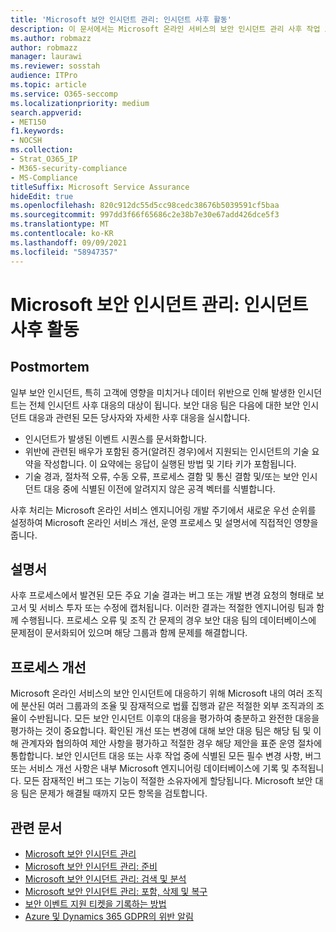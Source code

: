```yaml
---
title: 'Microsoft 보안 인시던트 관리: 인시던트 사후 활동'
description: 이 문서에서는 Microsoft 온라인 서비스의 보안 인시던트 관리 사후 작업 프로세스에 대해 간략하게 소개합니다.
ms.author: robmazz
author: robmazz
manager: laurawi
ms.reviewer: sosstah
audience: ITPro
ms.topic: article
ms.service: O365-seccomp
ms.localizationpriority: medium
search.appverid:
- MET150
f1.keywords:
- NOCSH
ms.collection:
- Strat_O365_IP
- M365-security-compliance
- MS-Compliance
titleSuffix: Microsoft Service Assurance
hideEdit: true
ms.openlocfilehash: 820c912dc55d5cc98cedc38676b5039591cf5baa
ms.sourcegitcommit: 997dd3f66f65686c2e38b7e30e67add426dce5f3
ms.translationtype: MT
ms.contentlocale: ko-KR
ms.lasthandoff: 09/09/2021
ms.locfileid: "58947357"
---
```

# <a name="microsoft-security-incident-management-post-incident-activity"></a>Microsoft 보안 인시던트 관리: 인시던트 사후 활동

## <a name="postmortem"></a>Postmortem

일부 보안 인시던트, 특히 고객에 영향을 미치거나 데이터 위반으로 인해 발생한 인시던트는 전체 인시던트 사후 대응의 대상이 됩니다. 보안 대응 팀은 다음에 대한 보안 인시던트 대응과 관련된 모든 당사자와 자세한 사후 대응을 실시합니다.

- 인시던트가 발생된 이벤트 시퀀스를 문서화합니다.
- 위반에 관련된 배우가 포함된 증거(알려진 경우)에서 지원되는 인시던트의 기술 요약을 작성합니다. 이 요약에는 응답이 실행된 방법 및 기타 키가 포함됩니다.
- 기술 경과, 절차적 오류, 수동 오류, 프로세스 결함 및 통신 결함 및/또는 보안 인시던트 대응 중에 식별된 이전에 알려지지 않은 공격 벡터를 식별합니다.

사후 처리는 Microsoft 온라인 서비스 엔지니어링 개발 주기에서 새로운 우선 순위를 설정하여 Microsoft 온라인 서비스 개선, 운영 프로세스 및 설명서에 직접적인 영향을 줍니다.

## <a name="documentation"></a>설명서

사후 프로세스에서 발견된 모든 주요 기술 결과는 버그 또는 개발 변경 요청의 형태로 보고서 및 서비스 투자 또는 수정에 캡처됩니다. 이러한 결과는 적절한 엔지니어링 팀과 함께 수행됩니다. 프로세스 오류 및 조직 간 문제의 경우 보안 대응 팀의 데이터베이스에 문제점이 문서화되어 있으며 해당 그룹과 함께 문제를 해결합니다.

## <a name="process-improvement"></a>프로세스 개선

Microsoft 온라인 서비스의 보안 인시던트에 대응하기 위해 Microsoft 내의 여러 조직에 분산된 여러 그룹과의 조율 및 잠재적으로 법률 집행과 같은 적절한 외부 조직과의 조율이 수반됩니다. 모든 보안 인시던트 이후의 대응을 평가하여 충분하고 완전한 대응을 평가하는 것이 중요합니다. 확인된 개선 또는 변경에 대해 보안 대응 팀은 해당 팀 및 이해 관계자와 협의하여 제안 사항을 평가하고 적절한 경우 해당 제안을 표준 운영 절차에 통합합니다. 보안 인시던트 대응 또는 사후 작업 중에 식별된 모든 필수 변경 사항, 버그 또는 서비스 개선 사항은 내부 Microsoft 엔지니어링 데이터베이스에 기록 및 추적됩니다. 모든 잠재적인 버그 또는 기능이 적절한 소유자에게 할당됩니다. Microsoft 보안 대응 팀은 문제가 해결될 때까지 모든 항목을 검토합니다.

## <a name="related-articles"></a>관련 문서

- [Microsoft 보안 인시던트 관리](assurance-security-incident-management.md)
- [Microsoft 보안 인시던트 관리: 준비](assurance-sim-preparation.md)
- [Microsoft 보안 인시던트 관리: 검색 및 분석](assurance-sim-detection-analysis.md)
- [Microsoft 보안 인시던트 관리: 포함, 삭제 및 복구](assurance-sim-containment-eradication-recovery.md)
- [보안 이벤트 지원 티켓을 기록하는 방법](/azure/security/fundamentals/event-support-ticket)
- [Azure 및 Dynamics 365 GDPR의 위반 알림](/compliance/regulatory/gdpr-breach-azure-dynamics)
